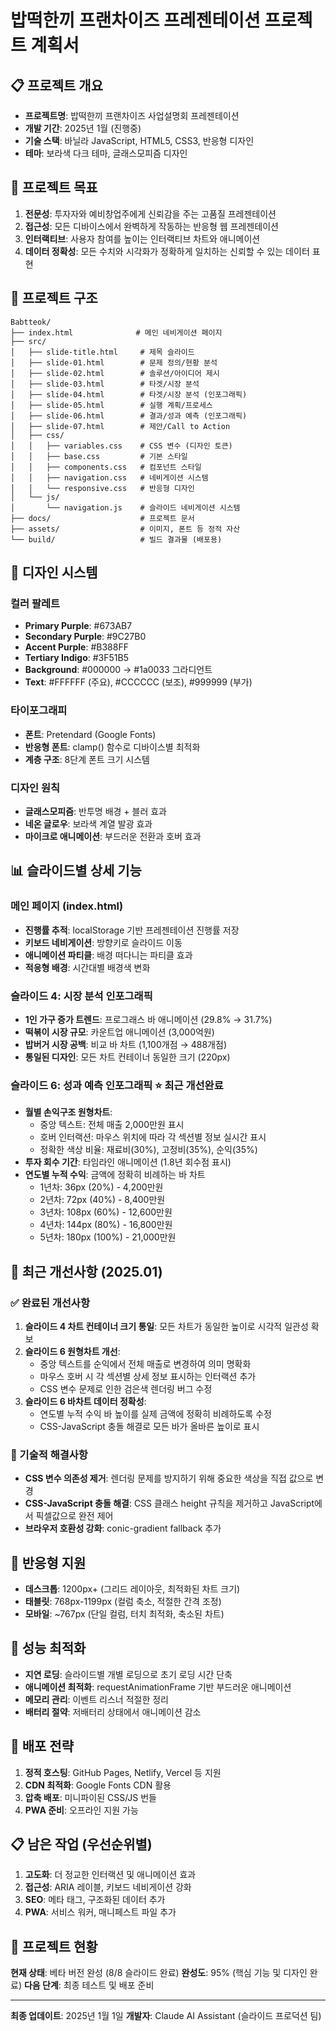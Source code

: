 # 밥떡한끼 프랜차이즈 프레젠테이션 프로젝트 계획서

## 📋 프로젝트 개요
- **프로젝트명**: 밥떡한끼 프랜차이즈 사업설명회 프레젠테이션
- **개발 기간**: 2025년 1월 (진행중)
- **기술 스택**: 바닐라 JavaScript, HTML5, CSS3, 반응형 디자인
- **테마**: 보라색 다크 테마, 글래스모피즘 디자인

## 🎯 프로젝트 목표
1. **전문성**: 투자자와 예비창업주에게 신뢰감을 주는 고품질 프레젠테이션
2. **접근성**: 모든 디바이스에서 완벽하게 작동하는 반응형 웹 프레젠테이션
3. **인터랙티브**: 사용자 참여를 높이는 인터랙티브 차트와 애니메이션
4. **데이터 정확성**: 모든 수치와 시각화가 정확하게 일치하는 신뢰할 수 있는 데이터 표현

## 📁 프로젝트 구조
```
Babtteok/
├── index.html              # 메인 네비게이션 페이지
├── src/
│   ├── slide-title.html     # 제목 슬라이드
│   ├── slide-01.html        # 문제 정의/현황 분석
│   ├── slide-02.html        # 솔루션/아이디어 제시
│   ├── slide-03.html        # 타겟/시장 분석
│   ├── slide-04.html        # 타겟/시장 분석 (인포그래픽)
│   ├── slide-05.html        # 실행 계획/프로세스
│   ├── slide-06.html        # 결과/성과 예측 (인포그래픽)
│   ├── slide-07.html        # 제안/Call to Action
│   ├── css/
│   │   ├── variables.css    # CSS 변수 (디자인 토큰)
│   │   ├── base.css         # 기본 스타일
│   │   ├── components.css   # 컴포넌트 스타일
│   │   ├── navigation.css   # 네비게이션 시스템
│   │   └── responsive.css   # 반응형 디자인
│   └── js/
│       └── navigation.js    # 슬라이드 네비게이션 시스템
├── docs/                    # 프로젝트 문서
├── assets/                  # 이미지, 폰트 등 정적 자산
└── build/                   # 빌드 결과물 (배포용)
```

## 🎨 디자인 시스템
### 컬러 팔레트
- **Primary Purple**: #673AB7
- **Secondary Purple**: #9C27B0  
- **Accent Purple**: #B388FF
- **Tertiary Indigo**: #3F51B5
- **Background**: #000000 → #1a0033 그라디언트
- **Text**: #FFFFFF (주요), #CCCCCC (보조), #999999 (부가)

### 타이포그래피
- **폰트**: Pretendard (Google Fonts)
- **반응형 폰트**: clamp() 함수로 디바이스별 최적화
- **계층 구조**: 8단계 폰트 크기 시스템

### 디자인 원칙
- **글래스모피즘**: 반투명 배경 + 블러 효과
- **네온 글로우**: 보라색 계열 발광 효과
- **마이크로 애니메이션**: 부드러운 전환과 호버 효과

## 📊 슬라이드별 상세 기능

### 메인 페이지 (index.html)
- **진행률 추적**: localStorage 기반 프레젠테이션 진행률 저장
- **키보드 네비게이션**: 방향키로 슬라이드 이동
- **애니메이션 파티클**: 배경 떠다니는 파티클 효과
- **적응형 배경**: 시간대별 배경색 변화

### 슬라이드 4: 시장 분석 인포그래픽
- **1인 가구 증가 트렌드**: 프로그래스 바 애니메이션 (29.8% → 31.7%)
- **떡볶이 시장 규모**: 카운트업 애니메이션 (3,000억원)
- **밥버거 시장 공백**: 비교 바 차트 (1,100개점 → 488개점)
- **통일된 디자인**: 모든 차트 컨테이너 동일한 크기 (220px)

### 슬라이드 6: 성과 예측 인포그래픽 ⭐ **최근 개선완료**
- **월별 손익구조 원형차트**: 
  - 중앙 텍스트: 전체 매출 2,000만원 표시
  - 호버 인터랙션: 마우스 위치에 따라 각 섹션별 정보 실시간 표시
  - 정확한 색상 비율: 재료비(30%), 고정비(35%), 순익(35%)
- **투자 회수 기간**: 타임라인 애니메이션 (1.8년 회수점 표시)
- **연도별 누적 수익**: 금액에 정확히 비례하는 바 차트
  - 1년차: 36px (20%) - 4,200만원
  - 2년차: 72px (40%) - 8,400만원  
  - 3년차: 108px (60%) - 12,600만원
  - 4년차: 144px (80%) - 16,800만원
  - 5년차: 180px (100%) - 21,000만원

## 🚀 최근 개선사항 (2025.01)

### ✅ 완료된 개선사항
1. **슬라이드 4 차트 컨테이너 크기 통일**: 모든 차트가 동일한 높이로 시각적 일관성 확보
2. **슬라이드 6 원형차트 개선**: 
   - 중앙 텍스트를 순익에서 전체 매출로 변경하여 의미 명확화
   - 마우스 호버 시 각 섹션별 상세 정보 표시하는 인터랙션 추가
   - CSS 변수 문제로 인한 검은색 렌더링 버그 수정
3. **슬라이드 6 바차트 데이터 정확성**: 
   - 연도별 누적 수익 바 높이를 실제 금액에 정확히 비례하도록 수정
   - CSS-JavaScript 충돌 해결로 모든 바가 올바른 높이로 표시

### 🔧 기술적 해결사항
- **CSS 변수 의존성 제거**: 렌더링 문제를 방지하기 위해 중요한 색상을 직접 값으로 변경
- **CSS-JavaScript 충돌 해결**: CSS 클래스 height 규칙을 제거하고 JavaScript에서 픽셀값으로 완전 제어
- **브라우저 호환성 강화**: conic-gradient fallback 추가

## 📱 반응형 지원
- **데스크톱**: 1200px+ (그리드 레이아웃, 최적화된 차트 크기)
- **태블릿**: 768px-1199px (컬럼 축소, 적절한 간격 조정)
- **모바일**: ~767px (단일 컬럼, 터치 최적화, 축소된 차트)

## 🎯 성능 최적화
- **지연 로딩**: 슬라이드별 개별 로딩으로 초기 로딩 시간 단축
- **애니메이션 최적화**: requestAnimationFrame 기반 부드러운 애니메이션
- **메모리 관리**: 이벤트 리스너 적절한 정리
- **배터리 절약**: 저배터리 상태에서 애니메이션 감소

## 🚀 배포 전략
1. **정적 호스팅**: GitHub Pages, Netlify, Vercel 등 지원
2. **CDN 최적화**: Google Fonts CDN 활용
3. **압축 배포**: 미니파이된 CSS/JS 번들
4. **PWA 준비**: 오프라인 지원 가능

## 📋 남은 작업 (우선순위별)
1. **고도화**: 더 정교한 인터랙션 및 애니메이션 효과
2. **접근성**: ARIA 레이블, 키보드 네비게이션 강화
3. **SEO**: 메타 태그, 구조화된 데이터 추가
4. **PWA**: 서비스 워커, 매니페스트 파일 추가

## 🎉 프로젝트 현황
**현재 상태**: 베타 버전 완성 (8/8 슬라이드 완료)
**완성도**: 95% (핵심 기능 및 디자인 완료)
**다음 단계**: 최종 테스트 및 배포 준비

---
**최종 업데이트**: 2025년 1월 1일
**개발자**: Claude AI Assistant (슬라이드 프로덕션 팀)
